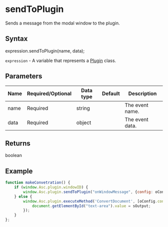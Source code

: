 # sendToPlugin

Sends a message from the modal window to the plugin.

## Syntax

expression.sendToPlugin(name, data);

`expression` - A variable that represents a [Plugin](../Plugin.md) class.

## Parameters

| **Name** | **Required/Optional** | **Data type** | **Default** | **Description** |
| ------------- | ------------- | ------------- | ------------- | ------------- |
| name | Required | string |  | The event name. |
| data | Required | object |  | The event data. |

## Returns

boolean

## Example

```javascript
function makeConvetration() {
    if (window.Asc.plugin.windowID) {
        window.Asc.plugin.sendToPlugin("onWindowMessage", {config: oConfig});
    } else {
        window.Asc.plugin.executeMethod('ConvertDocument', [oConfig.convertType, oConfig.htmlHeadings, oConfig.base64img, oConfig.demoteHeadings, oConfig.renderHTMLTags], function(sOutput) {
            document.getElementById("text-area").value = sOutput;
        });
    }
};
```
